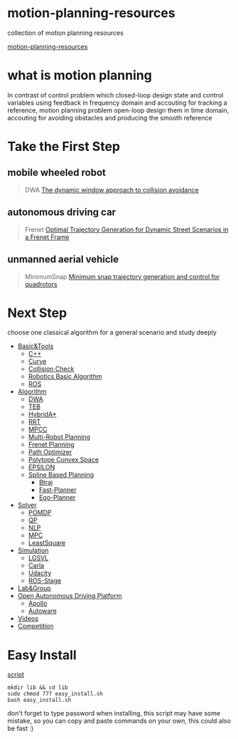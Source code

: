 # motion-planning-resources
collection of motion planning resources

[motion-planning-resources](https://github.com/zmwhit/motion-planning-resources)
# what is motion planning
In contrast of control problem which closed-loop design state and control variables using feedback in frequency domain and accouting for tracking a reference, motion planning problem open-loop design them  in time domain, accouting for avoiding obstacles and producing the smooth reference
# Take the First Step
## mobile wheeled robot
> DWA [The dynamic window approach to collision avoidance](https://ieeexplore.ieee.org/document/580977)
## autonomous driving car
> Frenet [Optimal Trajectory Generation for Dynamic Street Scenarios in a Frenet Frame](https://ieeexplore.ieee.org/document/5509799/)
## unmanned aerial vehicle
> MinimumSnap [Minimum snap trajectory generation and control for quadrotors](https://ieeexplore.ieee.org/document/5980409)
# Next Step
choose one classical algorithm for a general scenario and study deeply
* [Basic&Tools](motion-planning-resources.md/#Basic&Tools)
    * [C++](motion-planning-resources.md/##C++)
    * [Curve](motion-planning-resources.md/##Curve)
    * [Collision Check](motion-planning-resources.md/##Collision-Check)
    * [Robotics Basic Algorithm](motion-planning-resources.md/##Robotics-Basic-Algorithm)
    * [ROS](motion-planning-resources.md/##ROS)
* [Algorithm](motion-planning-resources.md/#Algorithm)
    * [DWA](motion-planning-resources.md/##Dynamic-Windows-Approach-(DWA))
    * [TEB](motion-planning-resources.md/##Timed-Elastic-Band-(TEB))
    * [HybridA*](motion-planning-resources.md/##Hybrid-Astar)
    * [RRT](motion-planning-resources.md/##RRT&variants)
    * [MPCC](motion-planning-resources.md/##Model-Predictive-Contouring-Controller-(MPCC))
    * [Multi-Robot Planning](motion-planning-resources.md/##Search-Based-Multi-Robot-Planning)
    * [Frenet Planning](motion-planning-resources.md/##Frenet-Optimal-Trajectory-Planning)
    * [Path Optimizer](motion-planning-resources.md/##Path-Optimizer-(LiJiangnanBit))
    * [Polytope Convex Space](motion-planning-resources.md/##Polytope-Convex-Space-(sikang))
    * [EPSILON](motion-planning-resources.md/##EPSILON)
    * [Spline Based Planning](motion-planning-resources.md/##Spline-Based-Planning)
        * [Btraj](motion-planning-resources.md/##Btraj)
        * [Fast-Planner](motion-planning-resources.md/###Fast-Planner)
        * [Ego-Planner](motion-planning-resources.md/###Ego-Planner)
* [Solver](motion-planning-resources.md/#Solver)
    * [POMDP](motion-planning-resources.md/##POMDP)
    * [QP](motion-planning-resources.md/##QP)
    * [NLP](motion-planning-resources.md/##NLP)
    * [MPC](motion-planning-resources.md/##MPC)
    * [LeastSquare](motion-planning-resources.md/##LeastSquare)
* [Simulation](motion-planning-resources.md/#Simulation)
    * [LGSVL](motion-planning-resources.md/##LGSVL)
    * [Carla](motion-planning-resources.md/##Carla)
    * [Udacity](motion-planning-resources.md/##Udacity)
    * [ROS-Stage](motion-planning-resources.md/##ROS-Stage)
* [Lab&Group](motion-planning-resources.md/#Lab&Group)
* [Open Autonomous Driving Platform](motion-planning-resources.md/#Open-Autonomous-Driving-Platform)
    * [Apollo](motion-planning-resources.md/##Apollo)
    * [Autoware](motion-planning-resources.md/##Autoware)
* [Videos](motion-planning-resources.md/#Videos)
* [Competition](motion-planning-resources.md/#Competition)


# Easy Install
[script](easy_install.sh)
```
mkdir lib && cd lib
sudo chmod 777 easy_install.sh
bash easy_install.sh
```
don't forget to type password when installing, this script may have some mistake, so you can copy and paste commands on your own, this could also be fast :)
